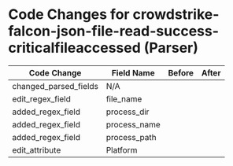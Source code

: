 # Code Changes for crowdstrike-falcon-json-file-read-success-criticalfileaccessed (Parser)

| Code Change | Field Name | Before | After |
|-------------|------------|--------|-------|
| changed_parsed_fields | N/A |  |  |
| edit_regex_field | file_name |  |  |
| added_regex_field | process_dir |  |  |
| added_regex_field | process_name |  |  |
| added_regex_field | process_path |  |  |
| edit_attribute | Platform |  |  |